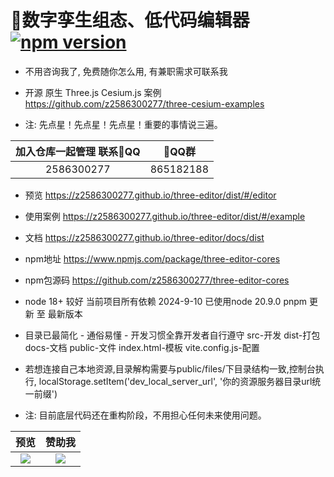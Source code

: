 # 🍃数字孪生组态、低代码编辑器 [![npm version](https://badge.fury.io/js/three-editor-cores.svg)](https://www.npmjs.com/package/three-editor-cores) 

- 不用咨询我了, 免费随你怎么用, 有兼职需求可联系我

- 开源 原生 Three.js Cesium.js 案例 https://github.com/z2586300277/three-cesium-examples

- 注: 先点星！先点星！先点星！重要的事情说三遍。

加入仓库一起管理 联系🐧QQ             |  🐧QQ群         
:-------------------------:|:-------------------------:
2586300277  |  865182188  

- 预览 https://z2586300277.github.io/three-editor/dist/#/editor

- 使用案例 https://z2586300277.github.io/three-editor/dist/#/example

- 文档 https://z2586300277.github.io/three-editor/docs/dist

- npm地址 https://www.npmjs.com/package/three-editor-cores

- npm包源码 https://github.com/z2586300277/three-editor-cores

- node 18+ 较好 当前项目所有依赖 2024-9-10 已使用node 20.9.0 pnpm 更新 至 最新版本

- 目录已最简化 - 通俗易懂 - 开发习惯全靠开发者自行遵守  src-开发 dist-打包 docs-文档 public-文件 index.html-模板 vite.config.js-配置

- 若想连接自己本地资源,目录解构需要与public/files/下目录结构一致,控制台执行, localStorage.setItem('dev_local_server_url', '你的资源服务器目录url统一前缀')

- 注: 目前底层代码还在重构阶段，不用担心任何未来使用问题。


预览             |  赞助我
:-------------------------:|:-------------------------:
[![](https://z2586300277.github.io/three-editor/dist/home.png)](https://z2586300277.github.io/three-editor/dist)  |  ![](https://z2586300277.github.io/three-editor/dist/wx_pay.jpg)


